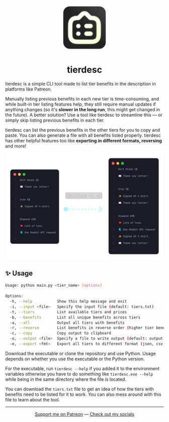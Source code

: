 <p align="center">
    <img src="./tierdesc.svg" alt="tierdesc" width="150" height="150">
</p>

<h1 align="center">
    tierdesc
</h1>

tierdesc is a simple CLI tool made to list tier benefits in the description in platforms like Patreon.

Manually listing previous benefits in each new tier is time-consuming, and while built-in tier listing features help, they still require manual updates if anything changes (so it's **slower in the long run**, this might get changed in the future). A better solution? Use a tool like tierdesc to streamline this — or simply skip listing previous benefits in each tier.

tierdesc can list the previous benefits in the other tiers for you to copy and paste. You can also generate a file with all benefits listed properly. tierdesc has other helpful features too like **exporting in different formats, reversing** and more!

<p align="center">
    <img src="./preview.svg" alt="tierdesc">
</p>

## ✨ Usage

```sh
Usage: python main.py <tier_name> [options]

Options:
  -h, --help           Show this help message and exit
  -i, --input <file>   Specify the input file (default: tiers.txt)
  -t, --tiers          List available tiers and prices
  -b, --benefits       List all unique benefits across tiers
  -a, --all            Output all tiers with benefits
  -r, --reverse        List benefits in reverse order (higher tier benefits appear first)
  -c, --copy           Copy output to clipboard
  -o, --output <file>  Specify a file to write output (default: output.txt)
  -e, --export <fmt>   Export all tiers to different format (json, csv, markdown, html, xml, yaml, toml, turtle, latex, rss, asciidoc, odt)
```

Download the executable or clone the repository and use Python. Usage depends on whether you use the executable or the Python version.

For the executable, run `tierdesc --help` if you added it to the environment variables otherwise you have to do something like `tierdesc.exe --help` while being in the same directory where the file is located.

You can download the `tiers.txt` file to get an idea of how the tiers with benefits need to be listed for it to work. You can also mess around with this file to learn about the tool.

---

<p align="center"><a href="https://www.patreon.com/axorax">Support me on Patreon</a> — <a href="https://github.com/axorax/socials">Check out my socials</a></p>